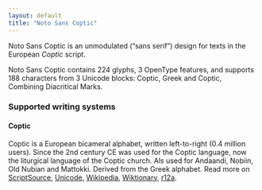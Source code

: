 ```yaml
---
layout: default
title: "Noto Sans Coptic"
---
```

Noto Sans Coptic is an unmodulated (“sans serif”) design for texts in the European _Coptic_ script. 

Noto Sans Coptic contains 224 glyphs, 3 OpenType features, and supports 188 characters from 3 Unicode blocks: Coptic, Greek and Coptic, Combining Diacritical Marks.


### Supported writing systems


#### Coptic

Coptic is a European bicameral alphabet, written left-to-right (0.4 million users). Since the 2nd century CE was used for the Coptic language, now the liturgical language of the Coptic church. Als used for Andaandi, Nobiin, Old Nubian and Mattokki. Derived from the Greek alphabet. Read more on [ScriptSource](https://scriptsource.org/scr/Copt), [Unicode](https://www.unicode.org/versions/Unicode13.0.0/ch07.pdf#G16256), [Wikipedia](https://en.wikipedia.org/wiki/ISO_15924:Copt), [Wiktionary](https://en.wiktionary.org/wiki/Category:Coptic_script), [r12a](https://r12a.github.io/scripts/links?iso=Copt).

